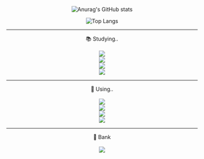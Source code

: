 <div align=center>
  
![Anurag's GitHub stats](https://github-readme-stats.vercel.app/api?username=ANTAESEOP&show_icons=true&theme=default)
  
![Top Langs](https://github-readme-stats.vercel.app/api/top-langs/?username=ANTAESEOP&layout=compact&theme=tokyonight) <br> <hr>
📚 Studying..<br> <br>
<img src="https://img.shields.io/badge/html5-E34F26?style=for-the-badge&logo=html5&logoColor=white"> <br>
<img src="https://img.shields.io/badge/css-1572B6?style=for-the-badge&logo=css3&logoColor=white"> <br>
<img src="https://img.shields.io/badge/javascript-F7DF1E?style=for-the-badge&logo=javascript&logoColor=black"> <br>
<img src="https://img.shields.io/badge/spring-6DB33F?style=for-the-badge&logo=spring&logoColor=white"> <br> <hr>
🔨 Using.. <br> <br>
<img src="https://img.shields.io/badge/mysql-4479A1?style=for-the-badge&logo=mysql&logoColor=white"> <br>
<img src="https://img.shields.io/badge/github-181717?style=for-the-badge&logo=github&logoColor=white"> <br>
<img src="https://img.shields.io/badge/Eclipse IDE-2C2255?style=for-the-badge&logo=Eclipse IDE&logoColor=white"> <br>
<img src="https://img.shields.io/badge/IntelliJ IDEA-000000?style=for-the-badge&logo=IntelliJ IDEA&logoColor=white"> <br> <hr>
🏦 Bank <br> <br>
<img src="https://img.shields.io/badge/Notion-000000?style=for-the-badge&logo=Notion&logoColor=white"> <br>
</div>
